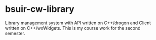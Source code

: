 # bsuir-cw-library

Library management system with API written on C++/drogon and Client written on C++/wxWidgets. This is my course work for the second semester.
